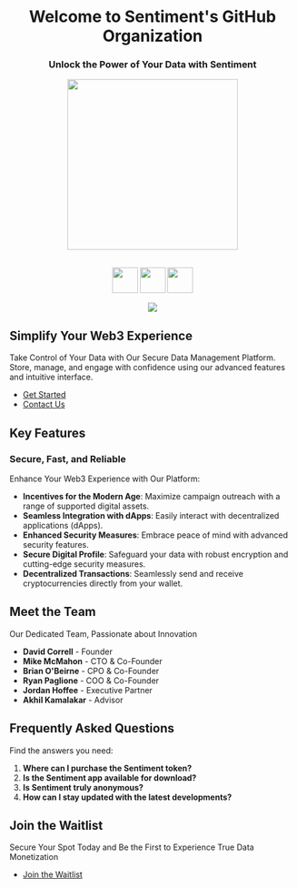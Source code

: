 
<h1 align="center">Welcome to Sentiment's GitHub Organization</h1>
<h3 align="center">Unlock the Power of Your Data with Sentiment</h3>

<div id="header" align="center">
  <img src="https://sentiment-survey-logos.s3.us-east-2.amazonaws.com/8aa0c65f-2232-49c8-a647-29b039d9f5c1.jpeg" width="300"/><br><br>
  <div id="badges">
    <p align="center">
      <a href="https://www.github.com/givesentiment" target="_blank" rel="noreferrer"><img src="https://raw.githubusercontent.com/danielcranney/readme-generator/main/public/icons/socials/github.svg" width="45" height="45" /></a> 
      <a href="https://www.twitter.com/givesentiment" target="_blank" rel="noreferrer"><img src="https://raw.githubusercontent.com/danielcranney/readme-generator/main/public/icons/socials/twitter.svg" width="45" height="45" /></a> 
      <a href="https://www.linkedin.com/company/givesentiment" target="_blank" rel="noreferrer"><img src="https://raw.githubusercontent.com/danielcranney/readme-generator/main/public/icons/socials/linkedin.svg" width="45" height="45" /></a> 
    </p>
  </div>
</div>

<div align="center">
  <img src="https://www.givesentiment.com/main-screen.png" />
</div>

## Simplify Your Web3 Experience
Take Control of Your Data with Our Secure Data Management Platform. Store, manage, and engage with confidence using our advanced features and intuitive interface.

- [Get Started](https://www.givesentiment.com/get-started)
- [Contact Us](https://www.givesentiment.com/contact)

## Key Features
### Secure, Fast, and Reliable
Enhance Your Web3 Experience with Our Platform:

- **Incentives for the Modern Age**: Maximize campaign outreach with a range of supported digital assets.
- **Seamless Integration with dApps**: Easily interact with decentralized applications (dApps).
- **Enhanced Security Measures**: Embrace peace of mind with advanced security features.
- **Secure Digital Profile**: Safeguard your data with robust encryption and cutting-edge security measures.
- **Decentralized Transactions**: Seamlessly send and receive cryptocurrencies directly from your wallet.

## Meet the Team
Our Dedicated Team, Passionate about Innovation

- **David Correll** - Founder
- **Mike McMahon** - CTO & Co-Founder
- **Brian O'Beirne** - CPO & Co-Founder
- **Ryan Paglione** - COO & Co-Founder
- **Jordan Hoffee** - Executive Partner
- **Akhil Kamalakar** - Advisor

## Frequently Asked Questions
Find the answers you need:

1. **Where can I purchase the Sentiment token?**
2. **Is the Sentiment app available for download?**
3. **Is Sentiment truly anonymous?**
4. **How can I stay updated with the latest developments?**

## Join the Waitlist
Secure Your Spot Today and Be the First to Experience True Data Monetization

- [Join the Waitlist](https://www.givesentiment.com/waitlist)
